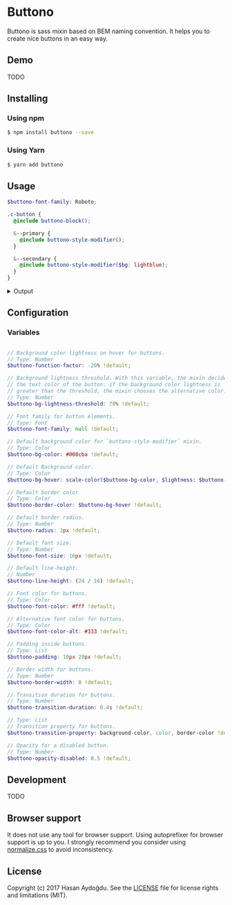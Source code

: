 # Buttono

Buttono is sass mixin based on BEM naming convention. It helps you to create nice buttons in an easy way.

## Demo

TODO

## Installing

### Using npm

```sh
$ npm install buttono --save
```

### Using Yarn

```sh
$ yarn add buttono
```

## Usage

```scss
$buttono-font-family: Roboto;

.c-button {
  @include buttono-block();

  &--primary {
    @include buttono-style-modifier();
  }

  &--secondary {
    @include buttono-style-modifier($bg: lightblue);
  }
}
```

<details>
  <summary>Output</summary>

```css
.c-button {
  border: 0 solid transparent;
  cursor: pointer;
  display: inline-block;
  font-family: Roboto;
  font-size: 16px;
  line-height: 1.5;
  padding: 10px 20px;
  text-align: center;
  transition-duration: 0.4s;
  user-select: none;
  transition-property: background-color, color, border-color;
  vertical-align: middle;
}

.c-button:hover,
.c-button:focus {
  text-decoration: none;
}

.c-button:disabled {
  box-shadow: none;
  cursor: not-allowed;
  opacity: 0.7;
}

.c-button--primary {
  background-color: #008cba;
  border-color: #008cba;
  border-radius: 3px;
  color: #fff;
}

.c-button--primary:hover,
.c-button--primary:focus {
  background-color: #007095;
  border-color: #007095;
  color: #fff;
}

.c-button--primary:disabled:hover,
.c-button--primary:disabled:focus {
  background-color: #008cba;
}

.c-button--secondary {
  background-color: lightblue;
  border-color: lightblue;
  border-radius: 3px;
  color: #333;
}

.c-button--secondary:hover,
.c-button--secondary:focus {
  background-color: #007095;
  border-color: #007095;
  color: #fff;
}

.c-button--secondary:disabled:hover,
.c-button--secondary:disabled:focus {
  background-color: lightblue;
}

```
</details>

## Configuration

### Variables

```scss

// Background color lightness on hover for buttons.
// Type: Number
$buttono-function-factor: -20% !default;

// Background lightness threshold. With this variable, the mixin decides
// the text color of the button. if the background color lightness is
// greater than the threshold, the mixin chooses the alternative color.
// Type: Number
$buttono-bg-lightness-threshold: 70% !default;

// Font family for button elements.
// Type: Font
$buttono-font-family: null !default;

// Default background color for `buttono-style-modifier` mixin.
// Type: Color
$buttono-bg-color: #008cba !default;

// Default Background color.
// Type: Color
$buttono-bg-hover: scale-color($buttono-bg-color, $lightness: $buttono-function-factor) !default;

// Default border color
// Type: Color
$buttono-border-color: $buttono-bg-hover !default;

// Default border radius.
// Type: Number
$buttono-radius: 3px !default;

// Default font size.
// Type: Number
$buttono-font-size: 16px !default;

// Default line-height.
// Number
$buttono-line-height: (24 / 16) !default;

// Font color for buttons.
// Type: Color
$buttono-font-color: #fff !default;

// Alternative font color for buttons.
// Type: Color
$buttono-font-color-alt: #333 !default;

// Padding inside buttons.
// Type: List
$buttono-padding: 10px 20px !default;

// Border width for buttons.
// Type: Number
$buttono-border-width: 0 !default;

// Transition duration for buttons.
// Type: Number
$buttono-transition-duration: 0.4s !default;

// Type: List
// Transition property for buttons.
$buttono-transition-property: background-color, color, border-color !default;

// Opacity for a disabled button.
// Type: Number
$buttono-opacity-disabled: 0.5 !default;
```

## Development

TODO

## Browser support

It does not use any tool for browser support. Using autoprefixer for browser support is up to you. I strongly recommend you consider using [normalize.css](https://necolas.github.io/normalize.css/) to avoid inconsistency.

## License

Copyright (c) 2017 Hasan Aydoğdu. See the [LICENSE](/LICENSE) file for license rights and limitations (MIT).
